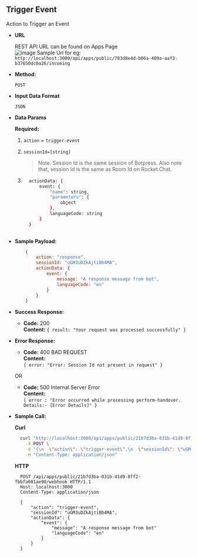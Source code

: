 **Trigger Event**
----
  Action to Trigger an Event

* **URL**

    REST API URL can be found on Apps Page <br />
    ![image](https://user-images.githubusercontent.com/34130764/196452238-c90cf520-eacd-41f5-876c-3f03ed08508e.png)
    Sample Url for eg: <br /> `http://localhost:3000/api/apps/public/783d8e4d-b06a-409a-aaf3-b37650dc0a26/incoming`

* **Method:**

  `POST`
  
*  **Input Data Format**

    `JSON`

* **Data Params**

  **Required:**
 
   1. `action` = `trigger-event`  <br/>
 
   2. `sessionId=[string]`
      > Note. Session Id is the same session of Botpress. Also note that, session Id is the same as Room Id on Rocket.Chat. 

   3. ```bash
        actionData: {
            event: {
                "name": string,
                "parameters": {
                    object
                },
                languageCode: string
            }
        }
   
        ```
      


* **Sample Payload:**

    ```javascript
        {
            action: "response",
            sessionId: "uGM3uDZkAjtiBb4MA",
            actionData: {
                event: {
                    message: "A response message from bot",
                    languageCode: "en"
                }
            }
        }
    ```


* **Success Response:**

  * **Code:** 200 <br />
    **Content:** `{ result: "Your request was processed successfully" }`
 
* **Error Response:**

  * **Code:** 400 BAD REQUEST <br />
    **Content:** <br/>
    `{
        error: "Error: Session Id not present in request"
    }`

  OR

  * **Code:** 500 Internal Server Error <br />
    **Content:** <br />
    `{ error : "Error occurred while processing perform-handover. Details:- [Error Details]" }`

* **Sample Call:**

    **Curl**
    ```bash
      curl "http://localhost:3000/api/apps/public/21b7d3ba-031b-41d9-8ff2-fbbfa081ae90/incoming" \
        -X POST \
        -d "{\n  \"action\": \"trigger-event\",\n  \"sessionId\": \"uGM3uDZkAjtiBb4MA\",\n  \"actionData\": {\n    \"event\": {\n      \"name\": \"Welcome\",\n      \"parameters\": {\n        \"name\": \"Sam\"\n      },\n      \"languageCode\": \"en\"\n    }\n  }\n}" \
        -H "Content-Type: application/json" 
    ```
    **HTTP**

  ```HTTP
    POST /api/apps/public/21b7d3ba-031b-41d9-8ff2-fbbfa081ae90/webhook HTTP/1.1
    Host: localhost:3000
    Content-Type: application/json

    {
        "action": "trigger-event",
        "sessionId": "uGM3uDZkAjtiBb4MA",
        "actionData": {
            "event": {
                "message": "A response message from bot"
                "languageCode": "en"
            }
        }
    }
  ```
